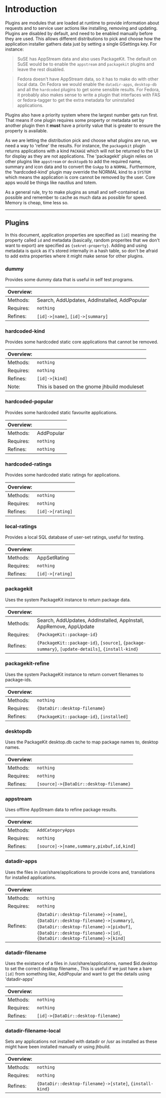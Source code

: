 # Introduction #

Plugins are modules that are loaded at runtime to provide information about
requests and to service user actions like installing, removing and updating.
Plugins are disabled by default, and need to be enabled manually before they
are used.
This allows different distributions to pick and choose how the application
installer gathers data just by setting a single GSettings key. For instance:

>  SuSE has AppStream data and also uses
> PackageKit. The default on SuSE would
> be  to enable the `appstream` and
> `packagekit` plugins and leave the
> rest disabled.

>  Fedora doesn't have AppStream data,
> so it has to make do with other local
> data.  On Fedora we would enable the
> `datadir-apps`, `desktop-db` and all
> the  `hardcoded` plugins to get some
> sensible results. For Fedora, it
> probably also  makes sense to write a
> plugin that interfaces with FAS or
> fedora-tagger to get  the extra
> metadata for uninstalled applications.

Plugins also have a priority system where the largest number gets run first.
That means if one plugin requires some property or metadata set by another
plugin then it **must** have a priority value that is greater to ensure the
property is available.

As we are letting the distribution pick and choose what plugins are run, we need
a way to 'refine' the results. For instance, the `packagekit` plugin returns
applications with a kind `PACKAGE` which will not be returned to the
UI for display as they are not applications.
The 'packagekit' plugin relies on other plugins like `appstream` or `desktopdb`
to add the required name, summary and icon data and to convert the `GsApp` to a `NORMAL`.
Furthermore, the 'hardcoded-kind' plugin may override the NORMAL
kind to a `SYSTEM` which means the application is core cannot be
removed by the user. Core apps would be things like nautilus and totem.

As a general rule, try to make plugins as small and self-contained as possible
and remember to cache as much data as possible for speed. Memory is cheap, time
less so.

---------------------------------------

## Plugins ##

In this document, application properties are specified as `[id]` meaning the
property called `id` and metadata (basically, random properites that we don't
want to export) are specified as `{sekret-property}`.
Adding and using metadata is quick as it's stored internally in a hash table,
so don't be afraid to add extra properties where it might make sense for other
plugins.

### dummy ###
Provides some dummy data that is useful in self test programs.

Overview:    | <p>
-------------|---
Methods:     | Search, AddUpdates, AddInstalled, AddPopular
Requires:    | `nothing`
Refines:     | `[id]->[name]`, `[id]->[summary]`

### hardcoded-kind ###
Provides some hardcoded static core applications that cannot be removed.

Overview:    | <p>
-------------|---
Methods:     | `nothing`
Requires:    | `nothing`
Refines:     | `[id]->[kind]`
Note:        | This is based on the gnome jhbuild moduleset

### hardcoded-popular ###
Provides some hardcoded static favourite applications.

Overview:    | <p>
-------------|---
Methods:     | AddPopular
Requires:    | `nothing`
Refines:     | `nothing`

### hardcoded-ratings ###
Provides some hardcoded static ratings for applications.

Overview:    | <p>
-------------|---
Methods:     | `nothing`
Requires:    | `nothing`
Refines:     | `[id]->[rating]`

### local-ratings ###
Provides a local SQL database of user-set ratings, useful for testing.

Overview:    | <p>
-------------|---
Methods:     | AppSetRating
Requires:    | `nothing`
Refines:     | `[id]->[rating]`

### packagekit ###
Uses the system PackageKit instance to return package data.

Overview:    | <p>
-------------|---
Methods:     | Search, AddUpdates, AddInstalled, AppInstall, AppRemove, AppUpdate
Requires:    | `{PackageKit::package-id}`
Refines:     | `{PackageKit::package-id}`, `[source]`, `{package-summary}`, `[update-details]`, `{install-kind}`

### packagekit-refine ###
Uses the system PackageKit instance to return convert filenames to package-ids.

Overview:    | <p>
-------------|---
Methods:     | `nothing`
Requires:    | `{DataDir::desktop-filename}`
Refines:     | `{PackageKit::package-id}`, `[installed]`

### desktopdb ###
Uses the PackageKit desktop.db cache to map package names to, desktop names.

Overview:    | <p>
-------------|---
Methods:     | `nothing`
Requires:    | `nothing`
Refines:     | `[source]->{DataDir::desktop-filename}`

### appstream ###
Uses offline AppStream data to refine package results.

Overview:    | <p>
-------------|---
Methods:     | `AddCategoryApps`
Requires:    | `nothing`
Refines:     | `[source]->[name,summary,pixbuf,id,kind]`

### datadir-apps ###
Uses the files in /usr/share/applications to provide icons and, translations for
installed applications.

Overview:    | <p>
-------------|---
Methods:     | `nothing`
Requires:    | `nothing`
Refines:     | `{DataDir::desktop-filename}->[name]`, `{DataDir::desktop-filename}->[summary]`, `{DataDir::desktop-filename}->[pixbuf]`, `{DataDir::desktop-filename}->[id]`, `{DataDir::desktop-filename}->[kind]`

### datadir-filename ###
Uses the existance of a files in /usr/share/applications, named $id.desktop to
set the correct desktop filename., This is useful if we just have a bare `[id]`
from something like, AddPopular and want to get the details using 'datadir-apps'

Overview:    | <p>
-------------|---
Methods:     | `nothing`
Requires:    | `nothing`
Refines:     | `[id]->{DataDir::desktop-filename}`

### datadir-filename-local ###
Sets any applications not installed with datadir or /usr as installed as these
might have been installed manually or using jhbuild.

Overview:    | <p>
-------------|---
Methods:     | `nothing`
Requires:    | `nothing`
Refines:     | `{DataDir::desktop-filename}->[state]`, `{install-kind}`
